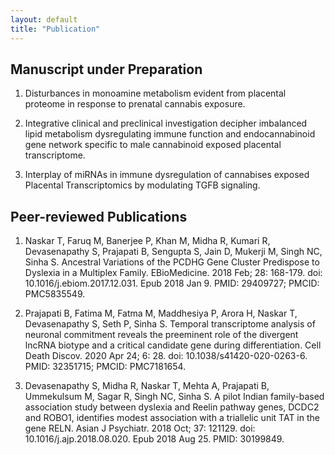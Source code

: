 ```yaml
---
layout: default
title: "Publication"
---
```

## Manuscript under Preparation
 1. Disturbances in monoamine metabolism evident from placental proteome in response to prenatal cannabis exposure.
   
 2. Integrative clinical and preclinical investigation decipher imbalanced lipid metabolism dysregulating immune function and endocannabinoid gene network specific to male cannabinoid exposed placental transcriptome.
   
 3. Interplay of miRNAs in immune dysregulation of cannabises exposed Placental Transcriptomics by modulating TGFB signaling.

## Peer-reviewed Publications

 1. Naskar T, Faruq M, Banerjee P, Khan M, Midha R, Kumari R, Devasenapathy S, Prajapati B, Sengupta S, Jain D, Mukerji M, Singh NC, Sinha S. Ancestral Variations of the PCDHG Gene Cluster Predispose to Dyslexia in a Multiplex Family. EBioMedicine. 2018 Feb; 28: 168-179. doi: 10.1016/j.ebiom.2017.12.031. Epub 2018 Jan 9. PMID: 29409727; PMCID: PMC5835549.
   
 2. Prajapati B, Fatima M, Fatma M, Maddhesiya P, Arora H, Naskar T, Devasenapathy S, Seth P, Sinha S. Temporal transcriptome analysis of neuronal commitment reveals the preeminent role of the divergent lncRNA biotype and a critical candidate gene during differentiation. Cell Death Discov. 2020 Apr 24; 6: 28. doi: 10.1038/s41420-020-0263-6. PMID: 32351715; PMCID: PMC7181654.
   
 3. Devasenapathy S, Midha R, Naskar T, Mehta A, Prajapati B, Ummekulsum M, Sagar R, Singh NC, Sinha S. A pilot Indian family-based association study between dyslexia and Reelin pathway genes, DCDC2 and ROBO1, identifies modest association with a triallelic unit TAT in the gene RELN. Asian J Psychiatr. 2018 Oct; 37: 121129. doi: 10.1016/j.ajp.2018.08.020. Epub 2018 Aug 25. PMID: 30199849. 




